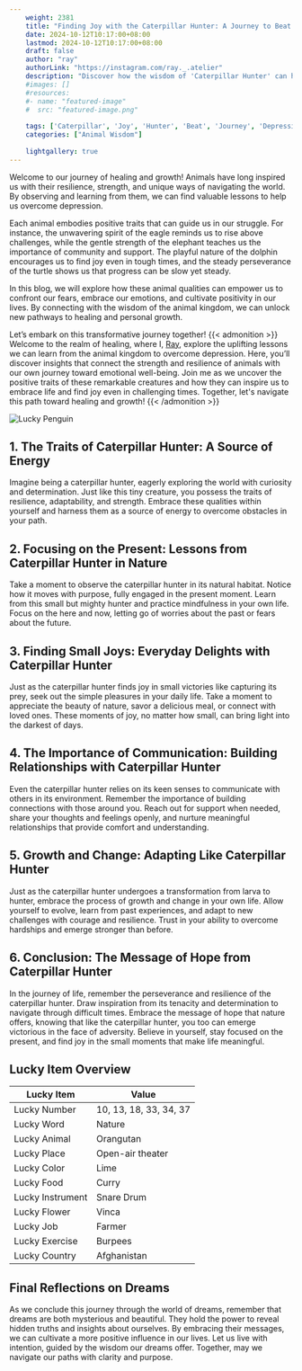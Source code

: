 ```yaml
---
    weight: 2381
    title: "Finding Joy with the Caterpillar Hunter: A Journey to Beat Depression"  # Assuming 'title' column exists
    date: 2024-10-12T10:17:00+08:00
    lastmod: 2024-10-12T10:17:00+08:00
    draft: false
    author: "ray"
    authorLink: "https://instagram.com/ray._.atelier"
    description: "Discover how the wisdom of 'Caterpillar Hunter' can help you overcome depression and find joy in your life journey."
    #images: []
    #resources:
    #- name: "featured-image"
    #  src: "featured-image.png"
    
    tags: ['Caterpillar', 'Joy', 'Hunter', 'Beat', 'Journey', 'Depression', 'Finding']
    categories: ["Animal Wisdom"]
    
    lightgallery: true
---
```

    
Welcome to our journey of healing and growth! Animals have long inspired us with their resilience, strength, and unique ways of navigating the world. By observing and learning from them, we can find valuable lessons to help us overcome depression.

Each animal embodies positive traits that can guide us in our struggle. For instance, the unwavering spirit of the eagle reminds us to rise above challenges, while the gentle strength of the elephant teaches us the importance of community and support. The playful nature of the dolphin encourages us to find joy even in tough times, and the steady perseverance of the turtle shows us that progress can be slow yet steady.

In this blog, we will explore how these animal qualities can empower us to confront our fears, embrace our emotions, and cultivate positivity in our lives. By connecting with the wisdom of the animal kingdom, we can unlock new pathways to healing and personal growth.

Let’s embark on this transformative journey together!
{{< admonition >}}
Welcome to the realm of healing, where I, [Ray](https://instagram.com/ray._.atelier), explore the uplifting lessons we can learn from the animal kingdom to overcome depression. Here, you’ll discover insights that connect the strength and resilience of animals with our own journey toward emotional well-being. Join me as we uncover the positive traits of these remarkable creatures and how they can inspire us to embrace life and find joy even in challenging times. Together, let's navigate this path toward healing and growth!
{{< /admonition >}}

![Lucky Penguin](https://cdn.pixabay.com/photo/2024/09/07/02/34/penguins-9028827_1280.jpg "Lucky Penguin")

## 1. The Traits of Caterpillar Hunter: A Source of Energy
Imagine being a caterpillar hunter, eagerly exploring the world with curiosity and determination. Just like this tiny creature, you possess the traits of resilience, adaptability, and strength. Embrace these qualities within yourself and harness them as a source of energy to overcome obstacles in your path.

## 2. Focusing on the Present: Lessons from Caterpillar Hunter in Nature
Take a moment to observe the caterpillar hunter in its natural habitat. Notice how it moves with purpose, fully engaged in the present moment. Learn from this small but mighty hunter and practice mindfulness in your own life. Focus on the here and now, letting go of worries about the past or fears about the future.

## 3. Finding Small Joys: Everyday Delights with Caterpillar Hunter
Just as the caterpillar hunter finds joy in small victories like capturing its prey, seek out the simple pleasures in your daily life. Take a moment to appreciate the beauty of nature, savor a delicious meal, or connect with loved ones. These moments of joy, no matter how small, can bring light into the darkest of days.

## 4. The Importance of Communication: Building Relationships with Caterpillar Hunter
Even the caterpillar hunter relies on its keen senses to communicate with others in its environment. Remember the importance of building connections with those around you. Reach out for support when needed, share your thoughts and feelings openly, and nurture meaningful relationships that provide comfort and understanding.

## 5. Growth and Change: Adapting Like Caterpillar Hunter
Just as the caterpillar hunter undergoes a transformation from larva to hunter, embrace the process of growth and change in your own life. Allow yourself to evolve, learn from past experiences, and adapt to new challenges with courage and resilience. Trust in your ability to overcome hardships and emerge stronger than before.

## 6. Conclusion: The Message of Hope from Caterpillar Hunter
In the journey of life, remember the perseverance and resilience of the caterpillar hunter. Draw inspiration from its tenacity and determination to navigate through difficult times. Embrace the message of hope that nature offers, knowing that like the caterpillar hunter, you too can emerge victorious in the face of adversity. Believe in yourself, stay focused on the present, and find joy in the small moments that make life meaningful.


## Lucky Item Overview
| Lucky Item          | Value              |
|---------------|--------------------|
| Lucky Number        | 10, 13, 18, 33, 34, 37  |
| Lucky Word          | Nature |
| Lucky Animal        | Orangutan |
| Lucky Place         | Open-air theater     |
| Lucky Color         | Lime     |
| Lucky Food          | Curry      |
| Lucky Instrument    | Snare Drum |
| Lucky Flower        | Vinca    |
| Lucky Job           | Farmer       |
| Lucky Exercise      | Burpees  |
| Lucky Country       | Afghanistan    |


##  Final Reflections on Dreams

As we conclude this journey through the world of dreams, remember that dreams are both mysterious and beautiful. They hold the power to reveal hidden truths and insights about ourselves. By embracing their messages, we can cultivate a more positive influence in our lives. Let us live with intention, guided by the wisdom our dreams offer. Together, may we navigate our paths with clarity and purpose.
